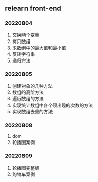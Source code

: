 ## relearn front-end

### 20220804

1. 交换两个变量
2. 拷贝数组
3. 求数组中的最大值和最小值
4. 反转字符串
5. 递归方法

### 20220805

1. 创建对象的几种方法
2. 数组的高阶方法
3. 遍历数组的方法
4. 实现统计数组中各个项出现的次数的方法
5. 实现数组去重的方法

### 20220808

1. dom
2. 轮播图案例

### 20220809

1. 轮播图完整版
2. 购物车案例
